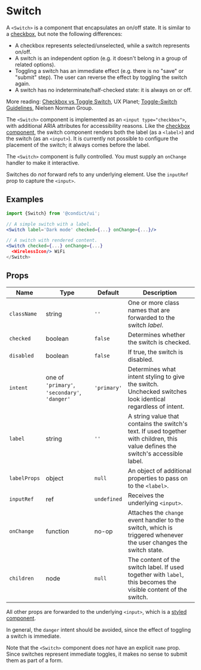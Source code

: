 # Switch

A `<Switch>` is a component that encapsulates an on/off state. It is similar to a [checkbox](../checkbox), but note the following differences:

* A checkbox represents selected/unselected, while a switch represents on/off.
* A switch is an independent option (e.g. it doesn't belong in a group of related options).
* Toggling a switch has an immediate effect (e.g. there is no "save" or "submit" step). The user can reverse the effect by toggling the switch again.
* A switch has no indeterminate/half-checked state: it is always on or off.

More reading: [Checkbox vs Toggle Switch][uxplanet], UX Planet; [Toggle-Switch Guidelines][nngroup], Nielsen Norman Group.

The `<Switch>` component is implemented as an `<input type="checkbox">`, with additional ARIA attributes for accessibility reasons. Like the [checkbox component](..checkbox), the switch component renders both the label (as a `<label>`) and the switch (as an `<input>`). It is currently not possible to configure the placement of the switch; it always comes before the label.

The `<Switch>` component is fully controlled. You must supply an `onChange` handler to make it interactive.

Switches do _not_ forward refs to any underlying element. Use the `inputRef` prop to capture the `<input>`.

## Examples

```jsx
import {Switch} from '@condict/ui';

// A simple switch with a label.
<Switch label='Dark mode' checked={...} onChange={...}/>

// A switch with rendered content.
<Switch checked={...} onChange={...}
  <WirelessIcon/> WiFi
</Switch>
```

## Props

| Name | Type | Default | Description |
| --- | --- | --- | --- |
| `className` | string | `''` | One or more class names that are forwarded to the switch _label_. |
| `checked` | boolean | `false` | Determines whether the switch is checked. |
| `disabled` | boolean | `false` | If true, the switch is disabled. |
| `intent` | one of `'primary'`, `'secondary'`, `'danger'` | `'primary'` | Determines what intent styling to give the switch. Unchecked switches look identical regardless of intent. |
| `label` | string | `''` | A string value that contains the switch's text. If used together with children, this value defines the switch's accessible label. |
| `labelProps` | object | `null` | An object of additional properties to pass on to the `<label>`. |
| `inputRef` | ref | `undefined` | Receives the underlying `<input>`. |
| `onChange` | function | no-op | Attaches the `change` event handler to the switch, which is triggered whenever the user changes the switch state. |
| `children` | node | `null` | The content of the switch label. If used together with `label`, this becomes the visible content of the switch. |

All other props are forwarded to the underlying `<input>`, which is a [styled component][styled-components].

In general, the `danger` intent should be avoided, since the effect of toggling a switch is immediate.

Note that the `<Switch>` component does _not_ have an explicit `name` prop. Since switches represent immediate toggles, it makes no sense to submit them as part of a form.

[uxplanet]: https://uxplanet.org/checkbox-vs-toggle-switch-7fc6e83f10b8
[nngroup]: https://www.nngroup.com/articles/toggle-switch-guidelines/
[styled-components]: https://www.styled-components.com/
